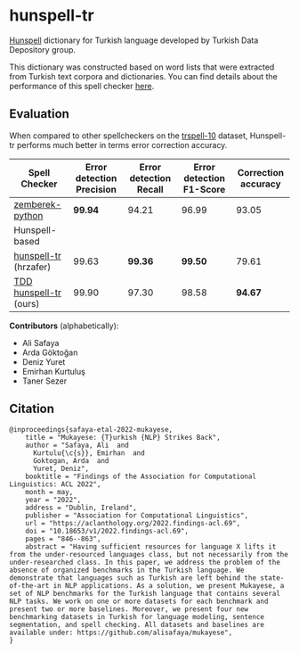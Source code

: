 # hunspell-tr

[Hunspell](http://hunspell.github.io/) dictionary for Turkish language developed by Turkish Data Depository group.

This dictionary was constructed based on word lists that were extracted from Turkish text corpora and dictionaries. You can find details about the performance of this spell checker [here](https://github.com/tdd-ai/spell-checking-and-correction/blob/main/README.md#turkish-spell-checker-benchmark).

## Evaluation

When compared to other spellcheckers on the [trspell-10](https://data.tdd.ai/#/3477863a-9a7d-4b96-b13f-7afac1490ce0) dataset, Hunspell-tr performs much better in terms error correction accuracy.

| Spell Checker | Error detection Precision | Error detection Recall | Error detection F1-Score | Correction accuracy |
| --- | --- | --- | --- | --- |
| [zemberek-python](https://github.com/Loodos/zemberek-python)                                            | **99.94** | 94.21 | 96.99 | 93.05 |
| Hunspell-based |||||
| [hunspell-tr](https://github.com/hrzafer/hunspell-tr) (hrzafer)                                         | 99.63 | **99.36** | **99.50** | 79.61 |
| [TDD hunspell-tr](https://github.com/tdd-ai/hunspell-tr) (ours)                                         | 99.90 | 97.30 | 98.58 | **94.67** |

**Contributors** (alphabetically):

- Ali Safaya
- Arda Göktoğan 
- Deniz Yuret
- Emirhan Kurtuluş
- Taner Sezer

## Citation

```
@inproceedings{safaya-etal-2022-mukayese,
    title = "Mukayese: {T}urkish {NLP} Strikes Back",
    author = "Safaya, Ali  and
      Kurtulu{\c{s}}, Emirhan  and
      Goktogan, Arda  and
      Yuret, Deniz",
    booktitle = "Findings of the Association for Computational Linguistics: ACL 2022",
    month = may,
    year = "2022",
    address = "Dublin, Ireland",
    publisher = "Association for Computational Linguistics",
    url = "https://aclanthology.org/2022.findings-acl.69",
    doi = "10.18653/v1/2022.findings-acl.69",
    pages = "846--863",
    abstract = "Having sufficient resources for language X lifts it from the under-resourced languages class, but not necessarily from the under-researched class. In this paper, we address the problem of the absence of organized benchmarks in the Turkish language. We demonstrate that languages such as Turkish are left behind the state-of-the-art in NLP applications. As a solution, we present Mukayese, a set of NLP benchmarks for the Turkish language that contains several NLP tasks. We work on one or more datasets for each benchmark and present two or more baselines. Moreover, we present four new benchmarking datasets in Turkish for language modeling, sentence segmentation, and spell checking. All datasets and baselines are available under: https://github.com/alisafaya/mukayese",
}
```
